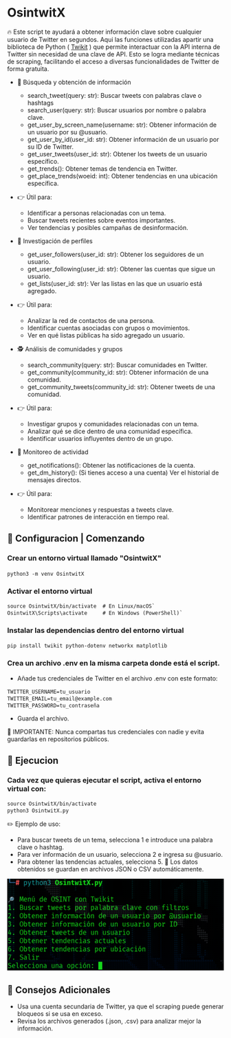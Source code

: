 # OsintwitX
🔥 Este script te ayudará a obtener información clave sobre cualquier usuario de Twitter en segundos. Aqui las funciones utilizadas apartir una biblioteca de Python ( [Twikit](https://github.com/d60/twikit) ) que permite interactuar con la API interna de Twitter sin necesidad de una clave de API. Esto se logra mediante técnicas de scraping, facilitando el acceso a diversas funcionalidades de Twitter de forma gratuita.

- 🔎 Búsqueda y obtención de información
    * search_tweet(query: str): Buscar tweets con palabras clave o hashtags
    * search_user(query: str): Buscar usuarios por nombre o palabra clave.
    * get_user_by_screen_name(username: str): Obtener información de un usuario por su @usuario.
    * get_user_by_id(user_id: str): Obtener información de un usuario por su ID de Twitter.
    * get_user_tweets(user_id: str): Obtener los tweets de un usuario específico.
    * get_trends(): Obtener temas de tendencia en Twitter.
    * get_place_trends(woeid: int): Obtener tendencias en una ubicación específica.

- 👉 Útil para:

    * Identificar a personas relacionadas con un tema.
    * Buscar tweets recientes sobre eventos importantes.
    * Ver tendencias y posibles campañas de desinformación.

- 👤 Investigación de perfiles
    * get_user_followers(user_id: str): Obtener los seguidores de un usuario.
    * get_user_following(user_id: str): Obtener las cuentas que sigue un usuario.
    * get_lists(user_id: str): Ver las listas en las que un usuario está agregado.

- 👉 Útil para:

    * Analizar la red de contactos de una persona.
    * Identificar cuentas asociadas con grupos o movimientos.
    * Ver en qué listas públicas ha sido agregado un usuario.

- 🕵️ Análisis de comunidades y grupos
    * search_community(query: str): Buscar comunidades en Twitter.
    * get_community(community_id: str): Obtener información de una comunidad.
    * get_community_tweets(community_id: str): Obtener tweets de una comunidad.

- 👉 Útil para:
    * Investigar grupos y comunidades relacionadas con un tema.
    * Analizar qué se dice dentro de una comunidad específica.
    * Identificar usuarios influyentes dentro de un grupo.
  
- 📡 Monitoreo de actividad
    * get_notifications(): Obtener las notificaciones de la cuenta.
    * get_dm_history(): (Si tienes acceso a una cuenta) Ver el historial de mensajes directos.

- 👉 Útil para:
    * Monitorear menciones y respuestas a tweets clave.
    * Identificar patrones de interacción en tiempo real.


##  🔧 Configuracion | Comenzando
### Crear un entorno virtual llamado "OsintwitX"
`python3 -m venv OsintwitX`

### Activar el entorno virtual

```
source OsintwitX/bin/activate  # En Linux/macOS`
OsintwitX\Scripts\activate     # En Windows (PowerShell)`
```

### Instalar las dependencias dentro del entorno virtual
`pip install twikit python-dotenv networkx matplotlib`

### Crea un archivo .env en la misma carpeta donde está el script.
- Añade tus credenciales de Twitter en el archivo .env con este formato:

```
TWITTER_USERNAME=tu_usuario
TWITTER_EMAIL=tu_email@example.com
TWITTER_PASSWORD=tu_contraseña
```

- Guarda el archivo.

🔴 IMPORTANTE: Nunca compartas tus credenciales con nadie y evita guardarlas en repositorios públicos.

## 🚀 Ejecucion
### Cada vez que quieras ejecutar el script, activa el entorno virtual con:


```
source OsintwitX/bin/activate
python3 OsintwitX.py
```

✏️ Ejemplo de uso:

- Para buscar tweets de un tema, selecciona 1 e introduce una palabra clave o hashtag.
- Para ver información de un usuario, selecciona 2 e ingresa su @usuario.
- Para obtener las tendencias actuales, selecciona 5.
📌 Los datos obtenidos se guardan en archivos JSON o CSV automáticamente.

![Menu](foto/menu.png)




## 🎯 Consejos Adicionales
- Usa una cuenta secundaria de Twitter, ya que el scraping puede generar bloqueos si se usa en exceso.
- Revisa los archivos generados (.json, .csv) para analizar mejor la información.


